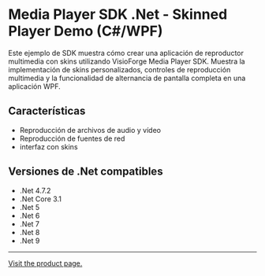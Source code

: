 ﻿# Media Player SDK .Net - Skinned Player Demo (C#/WPF)

Este ejemplo de SDK muestra cómo crear una aplicación de reproductor multimedia con skins utilizando VisioForge Media Player SDK. Muestra la implementación de skins personalizados, controles de reproducción multimedia y la funcionalidad de alternancia de pantalla completa en una aplicación WPF.

## Características

* Reproducción de archivos de audio y vídeo
* Reproducción de fuentes de red
* interfaz con skins

## Versiones de .Net compatibles

* .Net 4.7.2
* .Net Core 3.1
* .Net 5
* .Net 6
* .Net 7
* .Net 8
* .Net 9

---

[Visit the product page.](https://www.visioforge.com/media-player-sdk-net)
